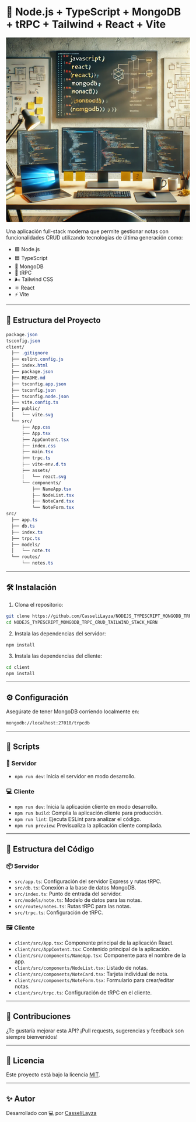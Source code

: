 # 🚀 Node.js + TypeScript + MongoDB + tRPC + Tailwind + React + Vite

![App Banner](client/src/assets/image.png)

Una aplicación full-stack moderna que permite gestionar notas con funcionalidades CRUD utilizando tecnologías de última generación como:

- 🟩 Node.js
- 🟦 TypeScript
- 🍃 MongoDB
- 🔄 tRPC
- 🌬 Tailwind CSS
- ⚛️ React
- ⚡ Vite

---

## 📁 Estructura del Proyecto

```css
package.json
tsconfig.json
client/
  ├── .gitignore
  ├── eslint.config.js
  ├── index.html
  ├── package.json
  ├── README.md
  ├── tsconfig.app.json
  ├── tsconfig.json
  ├── tsconfig.node.json
  ├── vite.config.ts
  ├── public/
  │   └── vite.svg
  └── src/
      ├── App.css
      ├── App.tsx
      ├── AppContent.tsx
      ├── index.css
      ├── main.tsx
      ├── trpc.ts
      ├── vite-env.d.ts
      ├── assets/
      │   └── react.svg
      └── components/
          ├── NameApp.tsx
          ├── NodeList.tsx
          ├── NoteCard.tsx
          └── NoteForm.tsx
src/
  ├── app.ts
  ├── db.ts
  ├── index.ts
  ├── trpc.ts
  ├── models/
  │   └── note.ts
  └── routes/
      └── notes.ts
```

---

## 🛠️ Instalación

1. Clona el repositorio:

```bash
git clone https://github.com/CasseliLayza/NODEJS_TYPESCRIPT_MONGODB_TRPC_CRUD_TAILWIND_STACK_MERN.git
cd NODEJS_TYPESCRIPT_MONGODB_TRPC_CRUD_TAILWIND_STACK_MERN
```

2. Instala las dependencias del servidor:

```bash
npm install
```

3. Instala las dependencias del cliente:

```bash
cd client
npm install
```

---

## ⚙️ Configuración

Asegúrate de tener MongoDB corriendo localmente en:

```bash
mongodb://localhost:27018/trpcdb
```

---

## 📜 Scripts

### 🔌 Servidor

- `npm run dev`: Inicia el servidor en modo desarrollo.

### 💻 Cliente

- `npm run dev`: Inicia la aplicación cliente en modo desarrollo.
- `npm run build`: Compila la aplicación cliente para producción.
- `npm run lint`: Ejecuta ESLint para analizar el código.
- `npm run preview`: Previsualiza la aplicación cliente compilada.

---

## 🧩 Estructura del Código

### 📦 Servidor

- `src/app.ts`: Configuración del servidor Express y rutas tRPC.
- `src/db.ts`: Conexión a la base de datos MongoDB.
- `src/index.ts`: Punto de entrada del servidor.
- `src/models/note.ts`: Modelo de datos para las notas.
- `src/routes/notes.ts`: Rutas tRPC para las notas.
- `src/trpc.ts`: Configuración de tRPC.

### 🖼 Cliente

- `client/src/App.tsx`: Componente principal de la aplicación React.
- `client/src/AppContent.tsx`: Contenido principal de la aplicación.
- `client/src/components/NameApp.tsx`: Componente para el nombre de la app.
- `client/src/components/NodeList.tsx`: Listado de notas.
- `client/src/components/NoteCard.tsx`: Tarjeta individual de nota.
- `client/src/components/NoteForm.tsx`: Formulario para crear/editar notas.
- `client/src/trpc.ts`: Configuración de tRPC en el cliente.

---



## 🤝 Contribuciones

¿Te gustaría mejorar esta API? ¡Pull requests, sugerencias y feedback son siempre bienvenidos!

---

## 📄 Licencia

Este proyecto está bajo la licencia [MIT](https://opensource.org/licenses/MIT).

---

## ✨ Autor

Desarrollado con 💻 por [CasseliLayza](https://github.com/CasseliLayza)
